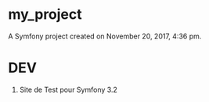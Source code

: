 my_project
==========

A Symfony project created on November 20, 2017, 4:36 pm.


# DEV

1. Site de Test pour Symfony 3.2
